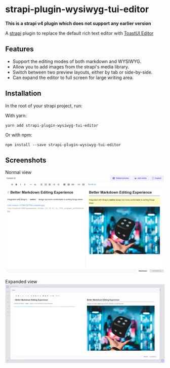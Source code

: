 # strapi-plugin-wysiwyg-tui-editor

**This is a strapi v4 plugin which does not support any earlier version**

A [strapi](https://strapi.io/) plugin to replace the default rich text editor with [ToastUI Editor](https://ui.toast.com/tui-editor)

## Features

- Support the editing modes of both markdown and WYSIWYG.
- Allow you to add images from the strapi's media library.
- Switch between two preview layouts, either by tab or side-by-side.
- Can expand the editor to full screen for large writing area.

## Installation

In the root of your strapi project, run:

With yarn:
```shell
yarn add strapi-plugin-wysiwyg-tui-editor
``` 

Or with npm:
```shell
npm install --save strapi-plugin-wysiwyg-tui-editor
```

## Screenshots

Normal view 
![normal view](./screenshots/normal.png)

Expanded view
![expanded view](./screenshots/expanded.png)